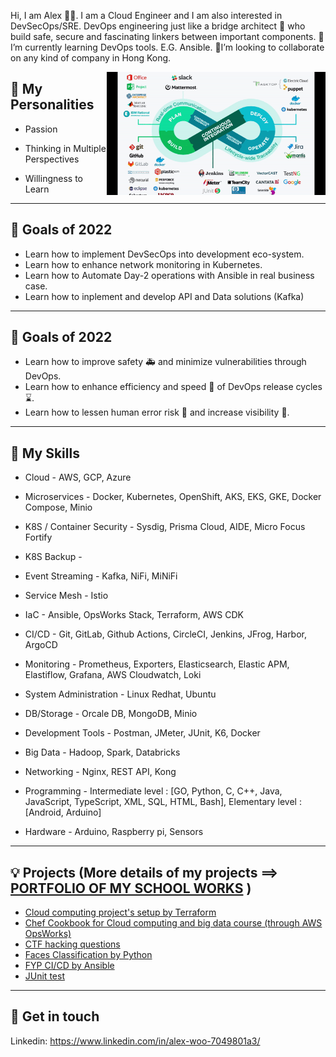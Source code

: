 
Hi, I am Alex :man_technologist:. I am a Cloud Engineer and I am also interested in DevSecOps/SRE. DevOps engineering just like a bridge architect :construction_worker: who build safe, secure and fascinating linkers between important components. 🌱 I’m currently learning DevOps tools. E.G. Ansible. 💞️I’m looking to collaborate on any kind of company in Hong Kong. 

<p>
  <a><img width="350" align='right' src="https://github.com/alexshinningsun/alexshinningsun/blob/main/devops-cycle.gif"></a>
</p>

## 👀 My Personalities

- Passion

- Thinking in Multiple Perspectives

- Willingness to Learn
---
## :dart: Goals of 2022

- Learn how to implement DevSecOps into development eco-system.
- Learn how to enhance network monitoring in Kubernetes.
- Learn how to Automate Day-2 operations with Ansible in real business case.
- Learn how to inplement and develop API and Data solutions (Kafka)
---
## :dart: Goals of 2022

- Learn how to improve safety :ambulance: and minimize vulnerabilities through DevOps.
- Learn how to enhance efficiency and speed :rocket: of DevOps release cycles :hourglass:.
- Learn how to lessen human error risk :zombie: and increase visibility :telescope:.
---
## :dvd: My Skills
- Cloud - AWS, GCP, Azure
  
- Microservices - Docker, Kubernetes, OpenShift, AKS, EKS, GKE, Docker Compose, Minio

- K8S / Container Security - Sysdig, Prisma Cloud, AIDE, Micro Focus Fortify
  
- K8S Backup -

- Event Streaming - Kafka, NiFi, MiNiFi
  
- Service Mesh - Istio
  
- IaC - Ansible, OpsWorks Stack, Terraform, AWS CDK
  
- CI/CD - Git, GitLab, Github Actions, CircleCI, Jenkins, JFrog, Harbor, ArgoCD
  
- Monitoring - Prometheus, Exporters, Elasticsearch, Elastic APM, Elastiflow, Grafana, AWS Cloudwatch, Loki
  
- System Administration - Linux Redhat, Ubuntu

- DB/Storage - Orcale DB, MongoDB, Minio
  
- Development Tools - Postman, JMeter, JUnit, K6, Docker
  
- Big Data - Hadoop, Spark, Databricks
  
- Networking - Nginx, REST API, Kong
  
- Programming - Intermediate level : [GO, Python, C, C++, Java, JavaScript, TypeScript, XML, SQL, HTML, Bash], Elementary level : [Android, Arduino]
  
- Hardware - Arduino, Raspberry pi, Sensors
  
---
## 💡 Projects  (More details of my projects ==> [PORTFOLIO OF MY SCHOOL WORKS](https://alex23woo.wixsite.com/website) )
- [Cloud computing project's setup by Terraform](https://github.com/alexshinningsun/cloud-computing-project)
- [Chef Cookbook for Cloud computing and big data course (through AWS OpsWorks)](https://github.com/alexshinningsun/bigdata_course_cookbook)
- [CTF hacking questions](https://github.com/alexshinningsun/hacking-accessment)
- [Faces Classification by Python](https://github.com/alexshinningsun/Face-classification)
- [FYP CI/CD by Ansible](https://github.com/alexshinningsun/fyp-cicd)
- [JUnit test](https://github.com/alexshinningsun/JUnit)
  
---
## 🔗 Get in touch
  Linkedin: https://www.linkedin.com/in/alex-woo-7049801a3/
<!---
alexshinningsun/alexshinningsun is a ✨ special ✨ repository because its `README.md` (this file) appears on your GitHub profile.
You can click the Preview link to take a look at your changes.
https://github.com/ikatyang/emoji-cheat-sheet/blob/master/README.md
--->

